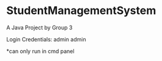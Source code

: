# StudentManagementSystem
A Java Project by Group 3

Login Credentials:
admin
admin

*can only run in cmd panel
